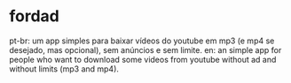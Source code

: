# fordad
 
pt-br: um app simples para baixar vídeos do youtube em mp3 (e mp4 se desejado, mas opcional), sem anúncios e sem limite.
en: an simple app for people who want to download some videos from youtube without ad and without limits (mp3 and mp4).
